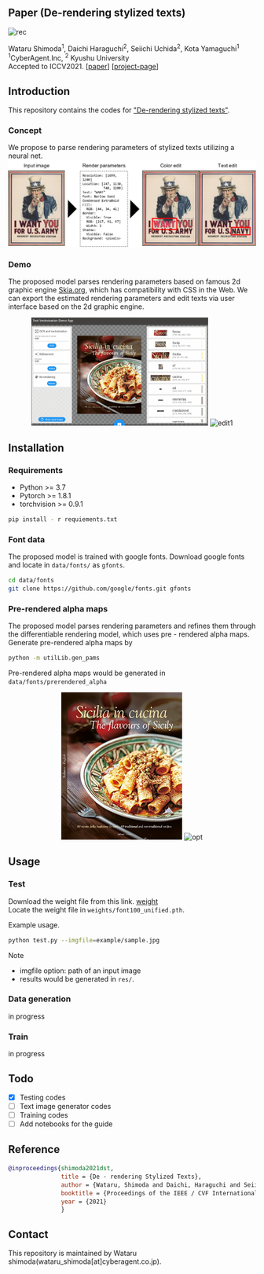 ## Paper (De-rendering stylized texts)

<img src = "example/rec0.png" title = "rec" >

Wataru Shimoda<sup>1</sup>, Daichi Haraguchi<sup>2</sup>, Seiichi Uchida<sup>2</sup>, Kota Yamaguchi<sup>1</sup>  
<sup>1</sup>CyberAgent.Inc, <sup>2</sup> Kyushu University  
Accepted to ICCV2021.
[[paper]()]
[[project-page]()]

## Introduction
This repository contains the codes for ["De-rendering stylized texts"]().
### Concept
We propose to parse rendering parameters of stylized texts utilizing a neural net.
<img src = "example/concept.jpg" title = "concept" >

### Demo
The proposed model parses rendering parameters based on famous 2d graphic engine [Skia.org](https://skia.org/), which has compatibility with CSS in the Web.
We can export the estimated rendering parameters and edit texts via user interface based on the 2d graphic engine.

<div align = 'center'>
<img src = "example/edit0.gif" title = "edit0" height = "220" >
<img src = "example/edit1.gif" title = "edit1" height = "220" >
</div>

## Installation

### Requirements
- Python >= 3.7
- Pytorch >= 1.8.1
- torchvision >= 0.9.1

```bash
pip install - r requiements.txt
```

### Font data
The proposed model is trained with google fonts.
Download google fonts and locate in `data/fonts/` as `gfonts`.
```bash
cd data/fonts
git clone https://github.com/google/fonts.git gfonts
```

### Pre-rendered alpha maps
The proposed model parses rendering parameters and refines them through the differentiable rendering model, which uses pre - rendered alpha maps.
Generate pre-rendered alpha maps by
```bash
python -m utilLib.gen_pams
```
Pre-rendered alpha maps would be generated in `data/fonts/prerendered_alpha`

<div align = 'center'>
<img src = "example/sample.jpg" title = "inp" height = "300" >
<img src = "example/opt.gif" title = "opt" height = "300" >
</div>


## Usage

### Test
Download the weight file from this link.
[weight](https://drive.google.com/file/d/1HBcfV0nfSluCWCHGgGerx7QNJZJpOv3h/view?usp=sharing)  
Locate the weight file in `weights/font100_unified.pth`.

Example usage.
```bash
python test.py --imgfile=example/sample.jpg
```
Note
- imgfile option: path of an input image
- results would be generated in `res/`.

### Data generation
in progress

### Train
in progress


## Todo
- [x] Testing codes
- [ ] Text image generator codes
- [ ] Training codes
- [ ] Add notebooks for the guide

## Reference
```bibtex
@inproceedings{shimoda2021dst,
               title = {De - rendering Stylized Texts},
               author = {Wataru, Shimoda and Daichi, Haraguchi and Seiichi, Uchida and Koata, Yamaguchi},
               booktitle = {Proceedings of the IEEE / CVF International Conference on Computer Vision.},
               year = {2021}
               }
```

## Contact
This repository is maintained by Wataru shimoda(wataru_shimoda[at]cyberagent.co.jp).
